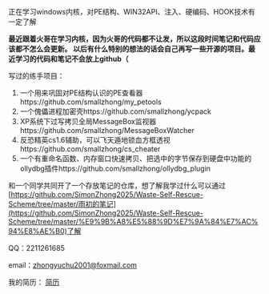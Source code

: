 <!--### Hi there 👋
**smallzhong/smallzhong** is a ✨ _special_ ✨ repository because its `README.md` (this file) appears on your GitHub profile.
Here are some ideas to get you started:
- 🔭 I’m currently working on ...
- 🌱 I’m currently learning ...
- 👯 I’m looking to collaborate on ...
- 🤔 I’m looking for help with ...
- 💬 Ask me about ...
- 📫 How to reach me: ...
- 😄 Pronouns: ...
- ⚡ Fun fact: ...
-->
正在学习windows内核，对PE结构、WIN32API、注入、硬编码、HOOK技术有一定了解

**最近跟着火哥在学习内核，因为火哥的代码都不让发，所以这段时间笔记和代码应该都不怎么会更新。
以后有什么特别的想法的话会自己再写一些开源的项目。最近学习的代码和笔记不会放上github（**

写过的练手项目：

<!--1. 一个游戏保护框架https://github.com/smallzhong/ycprotect-->
1. 一个用来巩固对PE结构认识的PE查看器https://github.com/smallzhong/my_petools
2. 一个傀儡进程加密壳https://github.com/smallzhong/ycpack
3. XP系统下过写拷贝全局MessageBox监视器https://github.com/smallzhong/MessageBoxWatcher
4. 反恐精英cs1.6辅助，可以飞天遁地锁血方框透视https://github.com/smallzhong/cs_cheater
5. 一个有重命名函数、内存窗口快速拷贝、把选中的字节保存到硬盘中功能的ollydbg插件https://github.com/smallzhong/ollydbg_plugin

和一个同学共同开了一个存放笔记的仓库，想了解我学过什么可以通过[https://github.com/SimonZhong2025/Waste-Self-Rescue-Scheme/tree/master/雨初的笔记](https://github.com/SimonZhong2025/Waste-Self-Rescue-Scheme/tree/master/%E9%9B%A8%E5%88%9D%E7%9A%84%E7%AC%94%E8%AE%B0)了解

QQ：2211261685

email：zhongyuchu2001@foxmail.com

我的简历： [简历](https://github.com/smallzhong/smallzhong/raw/master/%E9%92%9F%E9%9B%A8%E5%88%9D%E7%AE%80%E5%8E%86-github.pdf)
<!--
[![smallzhong's github stats](https://github-readme-stats.vercel.app/api?username=smallzhong)](https://github.com/smallzhong/github-readme-stats)-->
